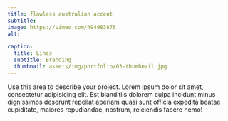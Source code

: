 ```yaml
---
title: flawless australian accent
subtitle: 
image: https://vimeo.com/494983876
alt: 

caption:
  title: Lines
  subtitle: Branding
  thumbnail: assets/img/portfolio/03-thumbnail.jpg
---
```

Use this area to describe your project. Lorem ipsum dolor sit amet, consectetur adipisicing elit. Est blanditiis dolorem culpa incidunt minus dignissimos deserunt repellat aperiam quasi sunt officia expedita beatae cupiditate, maiores repudiandae, nostrum, reiciendis facere nemo!



